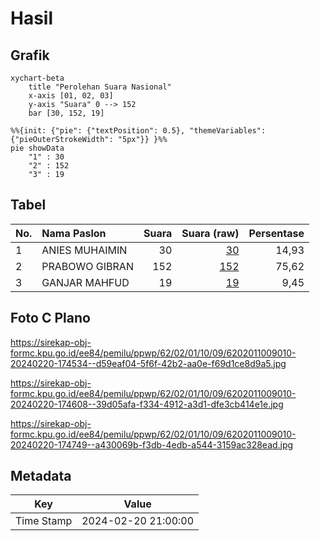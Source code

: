 # Hasil

## Grafik

```mermaid
xychart-beta
    title "Perolehan Suara Nasional"
    x-axis [01, 02, 03]
    y-axis "Suara" 0 --> 152
    bar [30, 152, 19]
```

```mermaid
%%{init: {"pie": {"textPosition": 0.5}, "themeVariables": {"pieOuterStrokeWidth": "5px"}} }%%
pie showData
    "1" : 30
    "2" : 152
    "3" : 19
```

## Tabel

| No. | Nama Paslon    | Suara | Suara (raw) | Persentase |
|:--- |:-------------- | -----:| -----------:| ----------:|
| 1   | ANIES MUHAIMIN | 30    | [30][p-1]   | 14,93      |
| 2   | PRABOWO GIBRAN | 152   | [152][p-2]  | 75,62      |
| 3   | GANJAR MAHFUD  | 19    | [19][p-3]   | 9,45       |


[p-1]: https://github.com/gigit-pemilu/pemilu-2024/blob/main/pilpres/hitung-suara/sub/62-kalimantan-tengah/sub/02-kotawaringin-timur/sub/01-kota-besi/sub/1009-kota-besi-hulu/sub/010-tps/sub/paslon-1.txt
[p-2]: https://github.com/gigit-pemilu/pemilu-2024/blob/main/pilpres/hitung-suara/sub/62-kalimantan-tengah/sub/02-kotawaringin-timur/sub/01-kota-besi/sub/1009-kota-besi-hulu/sub/010-tps/sub/paslon-2.txt
[p-3]: https://github.com/gigit-pemilu/pemilu-2024/blob/main/pilpres/hitung-suara/sub/62-kalimantan-tengah/sub/02-kotawaringin-timur/sub/01-kota-besi/sub/1009-kota-besi-hulu/sub/010-tps/sub/paslon-3.txt

## Foto C Plano

https://sirekap-obj-formc.kpu.go.id/ee84/pemilu/ppwp/62/02/01/10/09/6202011009010-20240220-174534--d59eaf04-5f6f-42b2-aa0e-f69d1ce8d9a5.jpg

https://sirekap-obj-formc.kpu.go.id/ee84/pemilu/ppwp/62/02/01/10/09/6202011009010-20240220-174608--39d05afa-f334-4912-a3d1-dfe3cb414e1e.jpg

https://sirekap-obj-formc.kpu.go.id/ee84/pemilu/ppwp/62/02/01/10/09/6202011009010-20240220-174749--a430069b-f3db-4edb-a544-3159ac328ead.jpg


## Metadata

| Key        | Value               |
| ---------- | ------------------- |
| Time Stamp | 2024-02-20 21:00:00 |



